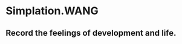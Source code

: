 # Simplation.WANG

Record the feelings of development and life.
--------------------------------------------
